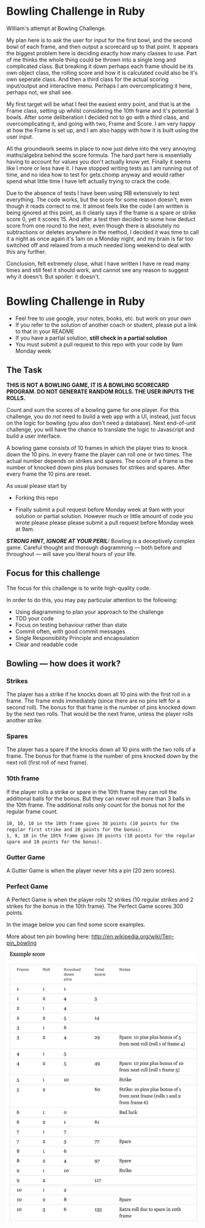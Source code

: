 Bowling Challenge in Ruby
=================
William's attempt at Bowling Challenge.

My plan here is to ask the user for input for the first bowl, and the second bowl of each frame, and then output a scorecard up to that point. It appears the biggest problem here is deciding exactly how many classes to use. Part of me thinks the whole thing could be thrown into a single long and complicated class. But breaking it down perhaps each frame should be its own object class, the rolling score and how it is calculated could also be it's own seperate class. And then a third class for the actual scoring input/output and interactive menu. Perhaps I am overcomplicating it here, perhaps not, we shall see.

My first target will be what I feel the easiest entry point, and that is at the Frame class, setting up whilst considering the 10th frame and it's potential 3 bowls. After some deliberation I decided not to go with a third class, and overcomplicating it, and going with two, Frame and Score. I am very happy at how the Frame is set up, and I am also happy with how it is built using the user input.

All the groundwork seems in place to now just delve into the very annoying maths/algebra behind the score formula. The hard part here is essentially having to account for values you don't actually know yet. Finally it seems like I more or less have it. I have stopped writing tests as I am running out of time, and no idea how to test for gets.chomp anyway and would rather spend what little time I have left actually trying to crack the code.

Due to the absence of tests I have been using IRB extensively to test everything. The code works, but the score for some reason doesn't, even though it reads correct to me. It almost feels like the code I am written is being ignored at this point, as it clearly says if the frame is a spare or strike score 0, yet it scores 15. And after a test then decided to some how deduct score from one round to the next, even though there is absolutely no subtractions or deletes anywhere in the method, I decided it was time to call it a night as once again it's 1am on a Monday night, and my brain is far too switched off and relaxed from a much needed long weekend to deal with this any further.

Conclusion, felt extremely close, what I have written I have re read many times and still feel it should work, and cannot see any reason to suggest why it doesn't. But spoiler: it doesn't.


Bowling Challenge in Ruby
=================

* Feel free to use google, your notes, books, etc. but work on your own
* If you refer to the solution of another coach or student, please put a link to that in your README
* If you have a partial solution, **still check in a partial solution**
* You must submit a pull request to this repo with your code by 9am Monday week

## The Task

**THIS IS NOT A BOWLING GAME, IT IS A BOWLING SCORECARD PROGRAM. DO NOT GENERATE RANDOM ROLLS. THE USER INPUTS THE ROLLS.**

Count and sum the scores of a bowling game for one player. For this challenge, you do _not_ need to build a web app with a UI, instead, just focus on the logic for bowling (you also don't need a database). Next end-of-unit challenge, you will have the chance to translate the logic to Javascript and build a user interface.

A bowling game consists of 10 frames in which the player tries to knock down the 10 pins. In every frame the player can roll one or two times. The actual number depends on strikes and spares. The score of a frame is the number of knocked down pins plus bonuses for strikes and spares. After every frame the 10 pins are reset.

As usual please start by

* Forking this repo

* Finally submit a pull request before Monday week at 9am with your solution or partial solution.  However much or little amount of code you wrote please please please submit a pull request before Monday week at 9am. 

___STRONG HINT, IGNORE AT YOUR PERIL:___ Bowling is a deceptively complex game. Careful thought and thorough diagramming — both before and throughout — will save you literal hours of your life.

## Focus for this challenge
The focus for this challenge is to write high-quality code.

In order to do this, you may pay particular attention to the following:
* Using diagramming to plan your approach to the challenge
* TDD your code
* Focus on testing behaviour rather than state
* Commit often, with good commit messages
* Single Responsibility Principle and encapsulation
* Clear and readable code

## Bowling — how does it work?

### Strikes

The player has a strike if he knocks down all 10 pins with the first roll in a frame. The frame ends immediately (since there are no pins left for a second roll). The bonus for that frame is the number of pins knocked down by the next two rolls. That would be the next frame, unless the player rolls another strike.

### Spares

The player has a spare if the knocks down all 10 pins with the two rolls of a frame. The bonus for that frame is the number of pins knocked down by the next roll (first roll of next frame).

### 10th frame

If the player rolls a strike or spare in the 10th frame they can roll the additional balls for the bonus. But they can never roll more than 3 balls in the 10th frame. The additional rolls only count for the bonus not for the regular frame count.

    10, 10, 10 in the 10th frame gives 30 points (10 points for the regular first strike and 20 points for the bonus).
    1, 9, 10 in the 10th frame gives 20 points (10 points for the regular spare and 10 points for the bonus).

### Gutter Game

A Gutter Game is when the player never hits a pin (20 zero scores).

### Perfect Game

A Perfect Game is when the player rolls 12 strikes (10 regular strikes and 2 strikes for the bonus in the 10th frame). The Perfect Game scores 300 points.

In the image below you can find some score examples.

More about ten pin bowling here: http://en.wikipedia.org/wiki/Ten-pin_bowling

![Ten Pin Score Example](images/example_ten_pin_scoring.png)
